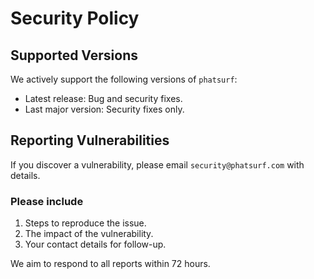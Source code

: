 # Security Policy

## Supported Versions

We actively support the following versions of `phatsurf`:

- Latest release: Bug and security fixes.
- Last major version: Security fixes only.

## Reporting Vulnerabilities

If you discover a vulnerability, please email `security@phatsurf.com` with details.

### Please include

1. Steps to reproduce the issue.
2. The impact of the vulnerability.
3. Your contact details for follow-up.

We aim to respond to all reports within 72 hours.
